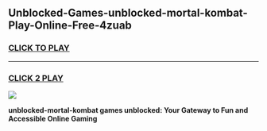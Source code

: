 
## Unblocked-Games-unblocked-mortal-kombat-Play-Online-Free-4zuab
<h3>
<a href="https://premium76.site?title=unblocked-mortal-kombat&ref=26A">CLICK TO PLAY</a></h3>
<hr>

<h3>
<a href="https://premium76.site?title=unblocked-mortal-kombat&ref=26A">CLICK 2 PLAY</a>
  
</h3>

<a href="https://premium76.site?title=unblocked-mortal-kombat&ref=26A"><img src="https://clearcache.store/games.png"></a>


**unblocked-mortal-kombat games unblocked: Your Gateway to Fun and Accessible Online Gaming**
